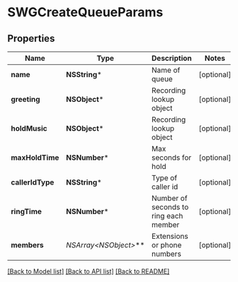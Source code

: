 # SWGCreateQueueParams

## Properties
Name | Type | Description | Notes
------------ | ------------- | ------------- | -------------
**name** | **NSString*** | Name of queue | [optional] 
**greeting** | **NSObject*** | Recording lookup object | [optional] 
**holdMusic** | **NSObject*** | Recording lookup object | [optional] 
**maxHoldTime** | **NSNumber*** | Max seconds for hold | [optional] 
**callerIdType** | **NSString*** | Type of caller id | [optional] 
**ringTime** | **NSNumber*** | Number of seconds to ring each member | [optional] 
**members** | **NSArray&lt;NSObject*&gt;*** | Extensions or phone numbers | [optional] 

[[Back to Model list]](../README.md#documentation-for-models) [[Back to API list]](../README.md#documentation-for-api-endpoints) [[Back to README]](../README.md)


